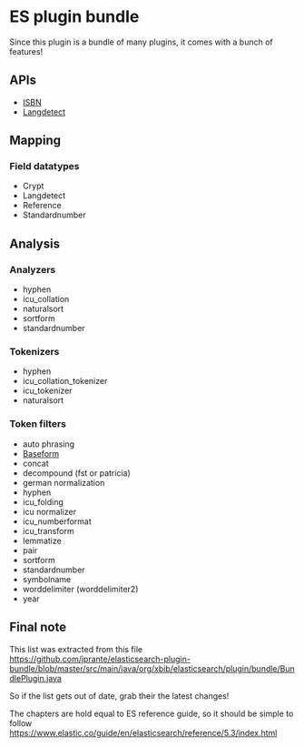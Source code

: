 

# ES plugin bundle

Since this plugin is a bundle of many plugins, it comes with a bunch of features!

## APIs
- [ISBN](api/isbn.md)
- [Langdetect](api/langdetect.md)

## Mapping

### Field datatypes
- Crypt
- Langdetect
- Reference
- Standardnumber


## Analysis

### Analyzers
- hyphen
- icu_collation
- naturalsort
- sortform
- standardnumber

### Tokenizers
- hyphen
- icu_collation_tokenizer
- icu_tokenizer
- naturalsort

### Token filters
- auto phrasing
- [Baseform](analysis/token-filter/baseform.md)
- concat
- decompound (fst or patricia)
- german normalization
- hyphen
- icu_folding
- icu normalizer
- icu_numberformat
- icu_transform
- lemmatize
- pair
- sortform
- standardnumber
- symbolname
- worddelimiter (worddelimiter2)
- year

## Final note
This list was extracted from this file 
https://github.com/jprante/elasticsearch-plugin-bundle/blob/master/src/main/java/org/xbib/elasticsearch/plugin/bundle/BundlePlugin.java

So if the list gets out of date, grab their the latest changes!

The chapters are hold equal to ES reference guide, so it should be simple to follow
https://www.elastic.co/guide/en/elasticsearch/reference/5.3/index.html
